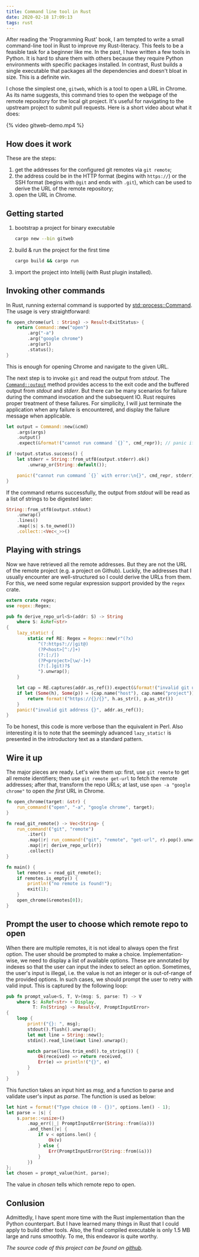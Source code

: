 ```yaml
---
title: Command line tool in Rust
date: 2020-02-18 17:09:13
tags: rust
---
```


After reading the 'Programming Rust' book, I am tempted to write a small command-line tool in Rust to improve my Rust-literacy. This feels to be a feasible task for a beginner like me. In the past, I have written a few tools in Python. It is hard to share them with others because they require Python environments with specific packages installed. In contrast, Rust builds a single executable that packages all the dependencies and doesn't bloat in size. This is a definite win. 

I chose the simplest one, `gitweb`, which is a tool to open a URL in Chrome. As its name suggests, this command tries to open the webpage of the remote repository for the local git project. It's useful for navigating to the upstream project to submit pull requests. Here is a short video about what it does:

{% video gitweb-demo.mp4 %}

 
## How does it work

These are the steps:
1. get the addresses for the configured git remotes via `git remote`;
2. the address could be in the HTTP format (begins with `https://`) or the SSH format (begins with `@git` and ends with `.git`), which can be used to derive the URL of the remote repository;
3. open the URL in Chrome. 


## Getting started

1. bootstrap a project for binary executable
    ```sh
    cargo new --bin gitweb
    ```
2. build & run the project for the first time
    ```sh
    cargo build && cargo run
    ```
3. import the project into Intellij (with Rust plugin installed).


## Invoking other commands

In Rust, running external command is supported by [std::process::Command](https://doc.rust-lang.org/std/process/struct.Command.html). The usage is very straightforward:
```rust
fn open_chrome(url : String) -> Result<ExitStatus> {
    return Command::new("open")
        .arg("-a")
        .arg("google chrome")
        .arg(url)
        .status();
}
```
This is enough for opening Chrome and navigate to the given URL.

The next step is to invoke `git` and read the output from _stdout_. The [`Command::output`](https://doc.rust-lang.org/std/process/struct.Command.html#method.output) method provides access to the exit code and the buffered output from _stdout_ and _stderr_. But there can be many scenarios for failure during the command invocation and the subsequent IO. Rust requires proper treatment of these failures. For simplicity, I will just terminate the application when any failure is encountered, and display the failure message when applicable. 
```rust
let output = Command::new(&cmd)
    .args(args)
    .output()
    .expect(&format!("cannot run command `{}`", cmd_repr)); // panic if the command failed to start

if !output.status.success() {
    let stderr = String::from_utf8(output.stderr).ok()
        .unwrap_or(String::default());

    panic!("cannot run command `{}` with error:\n{}", cmd_repr, stderr); // panic if the exit status is not success, and log stderr
}
```
If the command returns successfully, the output from _stdout_ will be read as a list of strings to be digested later:
```rust
String::from_utf8(output.stdout)
    .unwrap()
    .lines()
    .map(|s| s.to_owned())
    .collect::<Vec<_>>()
```

## Playing with strings

Now we have retrieved all the remote addresses. But they are not the URL of the remote project (e.g. a project on Github). Luckily, the addresses that I usually encounter are well-structured so I could derive the URLs from them. For this, we need some regular expression support provided by the `regex` crate.

```rust
extern crate regex;
use regex::Regex;

pub fn derive_repo_url<S>(addr: S) -> String
    where S: AsRef<str>
{
    lazy_static! {
        static ref RE: Regex = Regex::new(r"(?x)
            ^(?:https?://|git@)
            (?P<host>[^:/]+)
            (?:[:/])
            (?P<project>[\w/-]+)
            (?:[.]git)?$
            ").unwrap();
    }

    let cap = RE.captures(addr.as_ref()).expect(&format!("invalid git url: {}", addr.as_ref()));
    if let (Some(h), Some(p)) = (cap.name("host"), cap.name("project")) {
        return format!("https://{}/{}", h.as_str(), p.as_str())
    }
    panic!("invalid git address {}", addr.as_ref());
}
```
 To be honest, this code is more verbose than the equivalent in Perl. Also interesting it is to note that the seemingly advanced `lazy_static!` is presented in the introductory text as a standard pattern. 

## Wire it up

The major pieces are ready. Let's wire them up: first, use `git remote` to get all remote identifiers; then use `git remote get-url` to fetch the remote addresses; after that, transform the repo URLs; at last, use `open -a "google chrome"` to open _the first_ URL in Chrome.

```rust
fn open_chrome(target: &str) {
    run_command!("open", "-a", "google chrome", target);
}

fn read_git_remote() -> Vec<String> {
    run_command!("git", "remote")
        .iter()
        .map(|r| run_command!("git", "remote", "get-url", r).pop().unwrap())
        .map(|r| derive_repo_url(r))
        .collect()
}

fn main() {
    let remotes = read_git_remote();
    if remotes.is_empty() {
        println!("no remote is found!");
        exit(1);
    }
    open_chrome(&remotes[0]);
}
```

## Prompt the user to choose which remote repo to open

When there are multiple remotes, it is not ideal to always open the first option. The user should be prompted to make a choice. Implementation-wise, we need to display a list of available options. These are annotated by indexes so that the user can input the index to select an option. Sometimes, the user's input is illegal, i.e. the value is not an integer or is out-of-range of the provided options. In such cases, we should prompt the user to retry with valid input. This is captured by the following loop:

```rust
pub fn prompt_value<S, T, V>(msg: S, parse: T) -> V
    where S: AsRef<str> + Display,
          T: Fn(String) -> Result<V, PromptInputError>
{
    loop {
        print!("{}: ", msg);
        stdout().flush().unwrap();
        let mut line = String::new();
        stdin().read_line(&mut line).unwrap();

        match parse(line.trim_end().to_string()) {
            Ok(received) => return received,
            Err(e) => println!("{}", e)
        }
    }
}
```
This function takes an input hint as _msg_, and a function to parse and validate user's input as _parse_. The function is used as below:
```rust
let hint = format!("Type choice (0 - {})", options.len() - 1);
let parse = |s| {
    s.parse::<usize>()
        .map_err(|_| PromptInputError(String::from(&s)))
        .and_then(|v| {
            if v < options.len() {
                Ok(v)
            } else {
                Err(PromptInputError(String::from(&s)))
            }
        })
};
let chosen = prompt_value(hint, parse);
```
The value in _chosen_ tells which remote repo to open.  

## Conlusion

Admittedly, I have spent more time with the Rust implementation than the Python counterpart. But I have learned many things in Rust that I could apply to build other tools. Also, the final compiled executable is only 1.5 MB large and runs smoothly. To me, this endeavor is quite worthy.  

_The source code of this project can be found on [github](https://github.com/wowmmichael/gitweb-rs)._